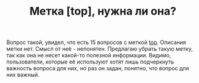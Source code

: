 ﻿---
title: "Метка [top], нужна ли она?"
se.owner.user_id: 424412
se.owner.display_name: "Volk"
se.owner.link: "https://ru.meta.stackoverflow.com/users/424412/volk"
se.link: "https://ru.meta.stackoverflow.com/questions/13133/%d0%9c%d0%b5%d1%82%d0%ba%d0%b0-top-%d0%bd%d1%83%d0%b6%d0%bd%d0%b0-%d0%bb%d0%b8-%d0%be%d0%bd%d0%b0"
se.question_id: 13133
se.post_type: question
---
<p>Вопрос такой, увидел, что есть 15 вопросов с меткой <a href="https://ru.stackoverflow.com/questions/tagged/top" class="post-tag" title="показать вопросы с меткой [top]" aria-label="показать вопросы с меткой [top]" rel="tag" aria-labelledby="tag-top-tooltip-container">top</a>. Описания метки нет. Смысл от неё - непонятен. Предлагаю убрать такую метку, так как она не несет какой-то полезной информации. Видимо, пользователи, которые её используют хотят лишь подчеркнуть важность вопроса для них, но раз он задан, понятно, что вопрос для них важный.</p>
